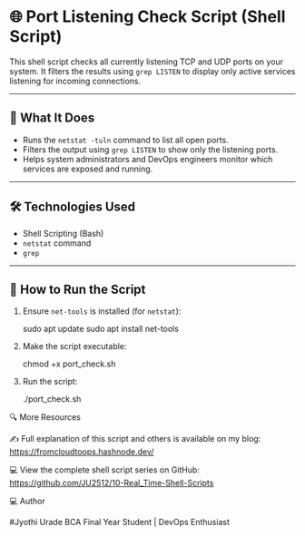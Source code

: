 # 🌐 Port Listening Check Script (Shell Script)

This shell script checks all currently listening TCP and UDP ports on your system. It filters the results using `grep LISTEN` to display only active services listening for incoming connections.

---

## 📂 What It Does

- Runs the `netstat -tuln` command to list all open ports.
- Filters the output using `grep LISTEN` to show only the listening ports.
- Helps system administrators and DevOps engineers monitor which services are exposed and running.

---

## 🛠 Technologies Used

- Shell Scripting (Bash)
- `netstat` command
- `grep`

---

## 🚀 How to Run the Script

1. Ensure `net-tools` is installed (for `netstat`):

   sudo apt update
   sudo apt install net-tools

2. Make the script executable:

    chmod +x port_check.sh

3. Run the script:

    ./port_check.sh

🔍 More Resources

✍️ Full explanation of this script and others is available on my blog: https://fromcloudtoops.hashnode.dev/

💻 View the complete shell script series on GitHub: https://github.com/JU2512/10-Real_Time-Shell-Scripts

💻 Author

#Jyothi Urade BCA Final Year Student | DevOps Enthusiast
